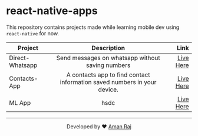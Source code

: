 # react-native-apps

This repository contains projects made while learning mobile dev using `react-native` for now.

| Project         |                               Description                                |                                                               Link |
| --------------- | :----------------------------------------------------------------------: | -----------------------------------------------------------------: |
| Direct-Whatsapp |             Send messages on whatsapp without saving numbers             | [Live Here](https://expo.io/@amanraj1608/projects/direct-whatsapp) |
| Contacts-App    | A contacts app to find contact information saved numbers in your device. |                                                      [Live Here]() |
| ML App          |                                   hsdc                                   |                                                      [Live Here]() |

---

<p align="center"> Developed by ❤️ <a href="https://amanraj.me">Aman Raj</a>
